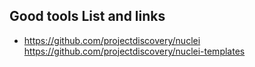 ## Good tools List and links

- https://github.com/projectdiscovery/nuclei
  https://github.com/projectdiscovery/nuclei-templates
